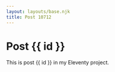 ```yaml
---
layout: layouts/base.njk
title: Post 10712
---
```


# Post {{ id }}

This is post {{ id }} in my Eleventy project.
